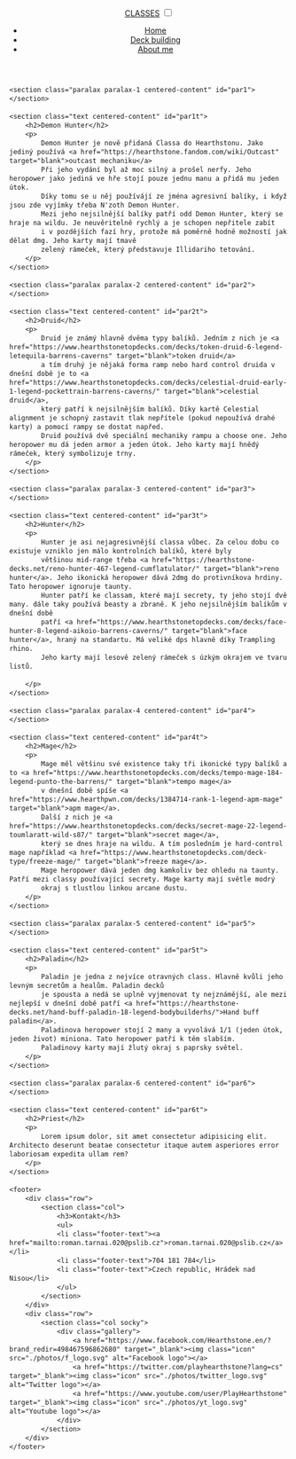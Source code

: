 <!DOCTYPE html>
<html lang="en">
<head>
    <meta charset="UTF-8">
    <meta http-equiv="X-UA-Compatible" content="IE=edge">
    <meta name="viewport" content="width=device-width, initial-scale=1.0">
    <meta name="description" content="Hearthstone Classes">
    <link rel="stylesheet" href="./styles/style.css">
    <script src="js/main.js"></script>
    <title>Classes</title>
</head>
<body onresize="myFunc()" onload="myFunc()">
    <header class="header">
        <a href="https://hearthstone.fandom.com/wiki/Class" target="blank" class="logo">CLASSES</a>
        <input type="checkbox" class="menu-btn" id="menu-btn">
        <label for="menu-btn" class="menu-icon"><span class="nav-icon"></span></label>
        <ul class="menu">
            <li><a href="#">Home</a></li>
            <li><a href="#">Deck building</a></li>
            <li><a href="#">About me</a></li>
        </ul>
    </header>


    <section class="paralax paralax-1 centered-content" id="par1">
    </section>

    <section class="text centered-content" id="par1t">
        <h2>Demon Hunter</h2>
        <p>
            Demon Hunter je nově přidaná Classa do Hearthstonu. Jako jediný používá <a href="https://hearthstone.fandom.com/wiki/Outcast" target="blank">outcast mechaniku</a>
            Při jeho vydání byl až moc silný a prošel nerfy. Jeho heropower jako jediná ve hře stojí pouze jednu manu a přidá mu jeden útok.
            Díky tomu se u něj používájí ze jména agresivní balíky, i když jsou zde vyjímky třeba N'zoth Demon Hunter. 
            Mezi jeho nejsilnější balíky patří odd Demon Hunter, který se hraje na wildu. Je neuvěritelně rychlý a je schopen nepřitele zabít
            i v pozdějších fazí hry, protože má poměrně hodně možností jak dělat dmg. Jeho karty mají tmavě
            zelený rámeček, který představuje Illidariho tetování.
        </p>
    </section>

    <section class="paralax paralax-2 centered-content" id="par2">
    </section>

    <section class="text centered-content" id="par2t">
        <h2>Druid</h2>
        <p>
            Druid je známý hlavně dvěma typy balíků. Jedním z nich je <a href="https://www.hearthstonetopdecks.com/decks/token-druid-6-legend-letequila-barrens-caverns" target="blank">token druid</a>
            a tím druhý je nějaká forma ramp nebo hard control druida v dnešní době je to <a href="https://www.hearthstonetopdecks.com/decks/celestial-druid-early-1-legend-pockettrain-barrens-caverns/" target="blank">celestial druid</a>,
            který patří k nejsilnějším balíků. Díky kartě Celestial alignment je schopný zastavit tlak nepřítele (pokud nepoužívá drahé karty) a pomocí rampy se dostat napřed.
            Druid používá dvě speciální mechaniky rampu a choose one. Jeho heropower mu dá jeden armor a jeden útok. Jeho karty mají hnědý rámeček, který symbolizuje trny.
        </p>
    </section>

    <section class="paralax paralax-3 centered-content" id="par3">
    </section>

    <section class="text centered-content" id="par3t">
        <h2>Hunter</h2>
        <p>
            Hunter je asi nejagresivnější classa vůbec. Za celou dobu co existuje vzniklo jen málo kontrolních balíků, které byly
            většinou mid-range třeba <a href="https://hearthstone-decks.net/reno-hunter-467-legend-cumflatulator/" target="blank">reno hunter</a>. Jeho ikonická heropower dává 2dmg do protivníkova hrdiny. Tato heropower ignoruje taunty.
            Hunter patří ke classam, které mají secrety, ty jeho stojí dvě many. dále taky používá beasty a zbraně. K jeho nejsilnějším balíkům v dnešní době
            patří <a href="https://www.hearthstonetopdecks.com/decks/face-hunter-8-legend-aikoio-barrens-caverns/" target="blank">face hunter</a>, hraný na standartu. Má veliké dps hlavně díky Trampling rhino.
            Jeho karty mají lesově zelený rámeček s úzkým okrajem ve tvaru listů.

        </p>
    </section>

    <section class="paralax paralax-4 centered-content" id="par4">
    </section>

    <section class="text centered-content" id="par4t">
        <h2>Mage</h2>
        <p>
            Mage měl většinu své existence taky tři ikonické typy balíků a to <a href="https://www.hearthstonetopdecks.com/decks/tempo-mage-184-legend-punto-the-barrens/" target="blank">tempo mage</a>
            v dnešní době spíše <a href="https://www.hearthpwn.com/decks/1384714-rank-1-legend-apm-mage" target="blank">apm mage</a>.
            Další z nich je <a href="https://www.hearthstonetopdecks.com/decks/secret-mage-22-legend-toumlaratt-wild-s87/" target="blank">secret mage</a>,
            který se dnes hraje na wildu. A tím posledním je hard-control mage například <a href="https://www.hearthstonetopdecks.com/deck-type/freeze-mage/" target="blank">freeze mage</a>.
            Mage heropower dává jeden dmg kamkoliv bez ohledu na taunty. Patří mezi classy používající secrety. Mage karty mají světle modrý
            okraj s tlustlou linkou arcane dustu.
        </p>
    </section>

    <section class="paralax paralax-5 centered-content" id="par5">
    </section>

    <section class="text centered-content" id="par5t">
        <h2>Paladin</h2>
        <p>
            Paladin je jedna z nejvíce otravných class. Hlavně kvůli jeho levným secretům a healům. Paladin decků
            je spousta a nedá se uplně vyjmenovat ty nejznámější, ale mezi nejlepší v dnešní době patří <a href="https://hearthstone-decks.net/hand-buff-paladin-18-legend-bodybuilderhs/">Hand buff paladin</a>.
            Paladinova heropower stojí 2 many a vyvolává 1/1 (jeden útok, jeden život) miniona. Tato heropower patří k těm slabším.
            Paladinovy karty mají žlutý okraj s paprsky světel.
        </p>
    </section>

    <section class="paralax paralax-6 centered-content" id="par6">
    </section>

    <section class="text centered-content" id="par6t">
        <h2>Priest</h2>
        <p>
            Lorem ipsum dolor, sit amet consectetur adipisicing elit. Architecto deserunt beatae consectetur itaque autem asperiores error laboriosam expedita ullam rem?
        </p>
    </section>

    <footer>
        <div class="row">
            <section class="col">
                <h3>Kontakt</h3>
                <ul>
                <li class="footer-text"><a href="mailto:roman.tarnai.020@pslib.cz">roman.tarnai.020@pslib.cz</a></li>
                <li class="footer-text">704 181 784</li>
                <li class="footer-text">Czech republic, Hrádek nad Nisou</li>
                </ul>
            </section>
        </div>
        <div class="row">
            <section class="col socky">
                <div class="gallery">
                    <a href="https://www.facebook.com/Hearthstone.en/?brand_redir=498467596862680" target="_blank"><img class="icon" src="./photos/f_logo.svg" alt="Facebook logo"></a>
                    <a href="https://twitter.com/playhearthstone?lang=cs" target="_blank"><img class="icon" src="./photos/twitter_logo.svg" alt="Twitter logo"></a>
                    <a href="https://www.youtube.com/user/PlayHearthstone" target="_blank"><img class="icon" src="./photos/yt_logo.svg" alt="Youtube logo"></a>
                </div> 
            </section>
        </div>  
    </footer>
</body>
</html>
